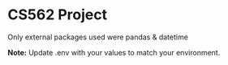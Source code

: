 # CS562 Project

Only external packages used were
pandas & datetime

**Note:** Update .env with your values to match your environment.
